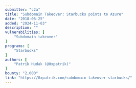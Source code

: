 ```yaml
---
submitter: "c2a"
title: "Subdomain Takeover: Starbucks points to Azure"
date: "2018-06-25"
added: "2024-11-03"
description: ""
vulnerabilities: [
    "Subdomain takeover"
]
programs: [
    "Starbucks"
]
authors: [
    "Patrik Hudak (@0xpatrik)"
]
bounty: "2,000"
link: "https://0xpatrik.com/subdomain-takeover-starbucks/"
---
```




